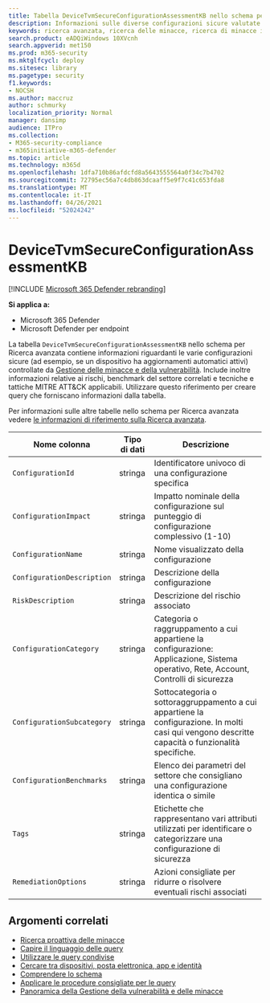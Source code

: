 ```yaml
---
title: Tabella DeviceTvmSecureConfigurationAssessmentKB nello schema per Ricerca avanzata
description: Informazioni sulle diverse configurazioni sicure valutate da Gestione delle minacce e della vulnerabilità nella tabella DeviceTvmSecureConfigurationAssessmentKB dello schema per Ricerca avanzata.
keywords: ricerca avanzata, ricerca delle minacce, ricerca di minacce informatiche, Microsoft 365 Defender, Microsoft 365, m365, ricerca, query, telemetria, riferimento allo schema, kusto, tabella, colonna, tipo di dati, descrizione, & gestione delle vulnerabilità delle minacce, TVM, gestione dei dispositivi, configurazione della sicurezza, framework MITRE ATT&CK, knowledge base, KB, DeviceTvmSecureConfigurationAssessmentKB
search.product: eADQiWindows 10XVcnh
search.appverid: met150
ms.prod: m365-security
ms.mktglfcycl: deploy
ms.sitesec: library
ms.pagetype: security
f1.keywords:
- NOCSH
ms.author: maccruz
author: schmurky
localization_priority: Normal
manager: dansimp
audience: ITPro
ms.collection:
- M365-security-compliance
- m365initiative-m365-defender
ms.topic: article
ms.technology: m365d
ms.openlocfilehash: 1dfa710b86afdcfd8a5643555564a0f34c7b4702
ms.sourcegitcommit: 72795ec56a7c4db863dcaaff5e9f7c41c653fda8
ms.translationtype: MT
ms.contentlocale: it-IT
ms.lasthandoff: 04/26/2021
ms.locfileid: "52024242"
---
```

# <a name="devicetvmsecureconfigurationassessmentkb"></a>DeviceTvmSecureConfigurationAssessmentKB

[!INCLUDE [Microsoft 365 Defender rebranding](../includes/microsoft-defender.md)]


**Si applica a:**
- Microsoft 365 Defender
- Microsoft Defender per endpoint



La tabella `DeviceTvmSecureConfigurationAssessmentKB` nello schema per Ricerca avanzata contiene informazioni riguardanti le varie configurazioni sicure (ad esempio, se un dispositivo ha aggiornamenti automatici attivi) controllate da [Gestione delle minacce e della vulnerabilità](/windows/security/threat-protection/microsoft-defender-atp/next-gen-threat-and-vuln-mgt). Include inoltre informazioni relative ai rischi, benchmark del settore correlati e tecniche e tattiche MITRE ATT&CK applicabili. Utilizzare questo riferimento per creare query che forniscano informazioni dalla tabella.

Per informazioni sulle altre tabelle nello schema per Ricerca avanzata vedere [le informazioni di riferimento sulla Ricerca avanzata](advanced-hunting-schema-tables.md).

| Nome colonna | Tipo di dati | Descrizione |
|-------------|-----------|-------------|
| `ConfigurationId` | stringa | Identificatore univoco di una configurazione specifica |
| `ConfigurationImpact` | stringa | Impatto nominale della configurazione sul punteggio di configurazione complessivo (1-10) |
| `ConfigurationName` | stringa | Nome visualizzato della configurazione |
| `ConfigurationDescription` | stringa | Descrizione della configurazione |
| `RiskDescription` | stringa | Descrizione del rischio associato |
| `ConfigurationCategory` | stringa | Categoria o raggruppamento a cui appartiene la configurazione: Applicazione, Sistema operativo, Rete, Account, Controlli di sicurezza|
| `ConfigurationSubcategory` | stringa |Sottocategoria o sottoraggruppamento a cui appartiene la configurazione. In molti casi qui vengono descritte capacità o funzionalità specifiche. |
| `ConfigurationBenchmarks` | stringa | Elenco dei parametri del settore che consigliano una configurazione identica o simile |
| `Tags` | stringa | Etichette che rappresentano vari attributi utilizzati per identificare o categorizzare una configurazione di sicurezza |
| `RemediationOptions` | stringa | Azioni consigliate per ridurre o risolvere eventuali rischi associati |

## <a name="related-topics"></a>Argomenti correlati

- [Ricerca proattiva delle minacce](advanced-hunting-overview.md)
- [Capire il linguaggio delle query](advanced-hunting-query-language.md)
- [Utilizzare le query condivise](advanced-hunting-shared-queries.md)
- [Cercare tra dispositivi, posta elettronica, app e identità](advanced-hunting-query-emails-devices.md)
- [Comprendere lo schema](advanced-hunting-schema-tables.md)
- [Applicare le procedure consigliate per le query](advanced-hunting-best-practices.md)
- [Panoramica della Gestione della vulnerabilità e delle minacce](/windows/security/threat-protection/microsoft-defender-atp/next-gen-threat-and-vuln-mgt)